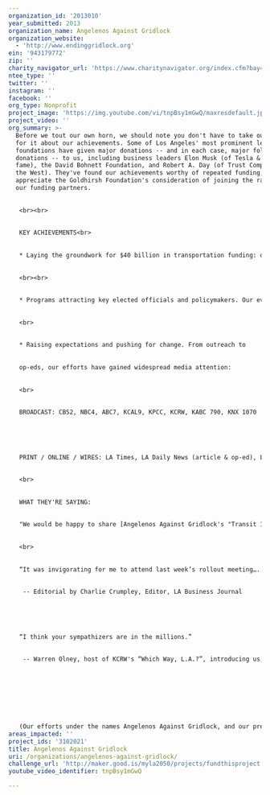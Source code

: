 ```yaml
---
organization_id: '2013010'
year_submitted: 2013
organization_name: Angelenos Against Gridlock
organization_website:
  - 'http://www.endinggridlock.org'
ein: '943179772'
zip: ''
charity_navigator_url: 'https://www.charitynavigator.org/index.cfm?bay=search.profile&ein=943179772'
ntee_type: ''
twitter: ''
instagram: ''
facebook: ''
org_type: Nonprofit
project_image: 'https://img.youtube.com/vi/tnpBsy1mGwQ/maxresdefault.jpg'
project_video: ''
org_summary: >-
  Before we tout our own horn, we should note you don't have to take our word
  for it about our achievements. Some of Los Angeles' most prominent leaders and
  foundations have given major donations -- and in each case, major follow-on
  donations -- to us, including business leaders Elon Musk (of Tesla & SpaceX
  fame), the David Bohnett Foundation, and Robert A. Day (of Trust Company of
  the West). They've found our achievements worthy of repeated funding, and we
  appreciate the Goldhirsh Foundation's consideration of joining the ranks of
  our funding partners. 
   
   
   <br><br>
   
   
   KEY ACHIEVEMENTS<br>
   
   
   * Laying the groundwork for $40 billion in transportation funding: our CEO Summit at the City Club on Bunker Hill brought together prominent business leaders to get everyone together on the need to dramatically increase the momentum for change. The next day's LA Times announced the support by business leaders for a sales tax for transportation, and the LA Business Journal featured a dedicated editorial praising the event and the newfound sense of possibility. Speakers included David Fleming (recent Chair of the LA Chamber, and Chair of BizFed), Bob Lowe (Chairman/CEO of Lowe Enterprises), Pam O'Connor (Metro Board Chair), among others; event partners included Metro, the LA Chamber, and BizFed.
   
   
   <br><br>
   
   
   * Programs attracting key elected officials and policymakers. Our events have attracted leaders from the LA City Council & Mayor's Office, Santa Monica City Council, Assembly, Senate, Metro Board, etc.
   
   
   <br>
   
   
   * Raising expectations and pushing for change. From outreach to
   
   
   op-eds, our efforts have gained widespread media attention:
   
   
   <br>
   
   
   BROADCAST: CBS2, NBC4, ABC7, KCAL9, KPCC, KCRW, KABC 790, KNX 1070
   
   
   
   
   
   PRINT / ONLINE / WIRES: LA Times, LA Daily News (article & op-ed), Los Angeles Business Journal (front page article, editorial, and op-eds), Patch, LA Observed, Curbed LA, Metro's The Source, Streetsblog LA, Reddit, HuffPost, Rough & Tumble, City News Service
   
   
   <br>
   
   
   WHAT THEY'RE SAYING:
   
   
   "We would be happy to share [Angelenos Against Gridlock's "Transit 101" How to Ride Guide] internally with our 30,000+ employees through our many different internal communication vehicles. We truly appreciate all of the work you are doing for all Angelenos. It is our sincere hope that we will help to accomplish some of the change you are striving towards." -- Ralphs Grocery Company / Food 4 Less
   
   
   <br>
   
   
   “It was invigorating for me to attend last week’s rollout meeting…. It was reassuring to hear David Murphy, one of the organizers of the group, say in opening comments: ‘It’s time to come together…. Enough is enough.’” 
   
   
    -- Editorial by Charlie Crumpley, Editor, LA Business Journal
   
   
   
   
   
   “I think your sympathizers are in the millions.” 
   
   
    -- Warren Olney, host of KCRW's “Which Way, L.A.?”, introducing us on the air. 
   
   
   
   
   
   
   
   
   (Our efforts under the names Angelenos Against Gridlock, and our predecessor efforts under the name Building LA's Future are covered herein.)
areas_impacted: ''
project_ids: '3102021'
title: Angelenos Against Gridlock
uri: /organizations/angelenos-against-gridlock/
challenge_url: 'http://maker.good.is/myla2050/projects/fundthisproject.html'
youtube_video_identifier: tnpBsy1mGwQ

---
```

